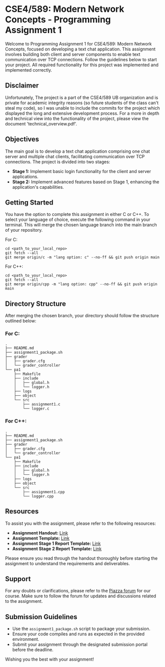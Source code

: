 # CSE4/589: Modern Network Concepts - Programming Assignment 1

Welcome to Programming Assignment 1 for CSE4/589: Modern Network Concepts, focused on developing a text chat application. This assignment involves building both client and server components to enable text communication over TCP connections. Follow the guidelines below to start your project. All required functionality for this project was implemented and implemented correctly. 

## Disclaimer

Unfortunately, The project is a part of the CSE4/589 UB organization and is private for academic integrity reasons (so future students of the class can't steal my code), so I was unable to include the commits for the project which displayed the long and extensive development process. For a more in depth and technical view into the functionality of the project, please view the document 'technical_overview.pdf'.

## Objectives

The main goal is to develop a text chat application comprising one chat server and multiple chat clients, facilitating communication over TCP connections. The project is divided into two stages:

- **Stage 1:** Implement basic login functionality for the client and server applications.
- **Stage 2:** Implement advanced features based on Stage 1, enhancing the application's capabilities.

## Getting Started

You have the option to complete this assignment in either C or C++. To select your language of choice, execute the following command in your terminal. This will merge the chosen language branch into the main branch of your repository.

For C:
```
cd <path_to_your_local_repo>
git fetch --all
git merge origin/c -m "lang option: c" --no-ff && git push origin main
```

For C++:
```
cd <path_to_your_local_repo>
git fetch --all
git merge origin/cpp -m "lang option: cpp" --no-ff && git push origin main
```

## Directory Structure

After merging the chosen branch, your directory should follow the structure outlined below:

### For C:
```
.
├── README.md
├── assignment1_package.sh
├── grader
│   ├── grader.cfg
│   └── grader_controller
└── pa1
    ├── Makefile
    ├── include
    │   ├── global.h
    │   └── logger.h
    ├── logs
    ├── object
    └── src
        ├── assignment1.c
        └── logger.c
```

### For C++:
```
.
├── README.md
├── assignment1_package.sh
├── grader
│   ├── grader.cfg
│   └── grader_controller
└── pa1
    ├── Makefile
    ├── include
    │   ├── global.h
    │   └── logger.h
    ├── logs
    ├── object
    └── src
        ├── assignment1.cpp
        └── logger.cpp
```

## Resources

To assist you with the assignment, please refer to the following resources:

- **Assignment Handout:** [Link](https://docs.google.com/document/d/1Rj8_4HptITwR_FSN5G7yZd5mAlPn3wE7a28rKO6-Tek/edit?usp=sharing)
- **Assignment Template:** [Link](https://docs.google.com/document/d/1BUQURql0L7tstcrxRHGxZZOeHDCoFzVP6qrwCIzKvYI/edit?usp=sharing)
- **Assignment Stage 1 Report Template:** [Link](https://docs.google.com/document/d/1OZM7bTrvf9rxhm70bXvOPJh-bHMfbhok-oL5-xusptk/edit?usp=sharing)
- **Assignment Stage 2 Report Template:** [Link](https://docs.google.com/document/d/1qQPwxtFmAIhI2ps5Omg7X7SB97hVLdVTkSq1Wo4jdjc/edit?usp=sharing)

Please ensure you read through the handout thoroughly before starting the assignment to understand the requirements and deliverables.

## Support

For any doubts or clarifications, please refer to the [Piazza forum](https://piazza.com/class/lr5z5f8jkcz3hb) for our course. Make sure to follow the forum for updates and discussions related to the assignment.

## Submission Guidelines

- Use the `assignment1_package.sh` script to package your submission.
- Ensure your code compiles and runs as expected in the provided environment.
- Submit your assignment through the designated submission portal before the deadline.

Wishing you the best with your assignment!
